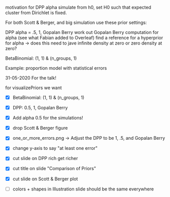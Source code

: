 motivation for DPP alpha
simulate from h0, set H0 such that expected cluster from Dirichlet is fixed.

For both Scott & Berger, and big simulation use these prior settings:

DPP alpha = .5, 1, Gopalan Berry
work out Gopalan Berry computation for alpha (see what Fabian added to Overleaf)
find a reference for a hyperprior for alpha -> does this need to jave infinite density at zero or zero density at zero?

BetaBinomial: (1, 1) & (n_groups, 1)


Example:
proportion model with statistical errors





31-05-2020 For the talk!

for visualizePriors we want

- [x] BetaBinomial: (1, 1) & (n_groups, 1)
- [x] DPP: 0.5, 1, Gopalan Berry

- [x] Add alpha 0.5 for the simulations!

- [x] drop Scott & Berger figure

- [x] one_or_more_errors.png -> Adjust the DPP to be 1, .5, and Gopalan Berry
- [x] change y-axis to say "at least one error"

- [x] cut slide on DPP rich get richer
- [x] cut title on slide "Comparison of Priors"
- [x] cut slide on Scott & Berger plot

- [ ] colors + shapes in Illustration slide should be the same everywhere